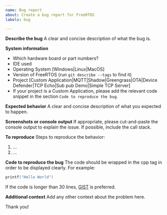 ```yaml
---
name: Bug report
about: Create a bug report for FreeRTOS
labels: bug

---
```


**Describe the bug**
A clear and concise description of what the bug is.

**System information**
- Which hardware board or part numbers?
- IDE used
- Operating System [Windows|Linux|MacOS]
- Version of FreeRTOS (run ``git describe --tags`` to find it)
- Project [Custom Application|MQTT|Shadow|Greengrass|OTA|Device Defender|TCP Echo|Sub pub Demo|Simple TCP Server]
- If your project is a Custom Application, please add the relevant code snippet in the section `Code to reproduce the bug`.

**Expected behavior**
A clear and concise description of what you expected to happen.

**Screenshots or console output**
If appropriate, please cut-and-paste the console output to explain the issue. If possible, include the call stack.

**To reproduce**
Steps to reproduce the behavior:

1. ...
2. ...

**Code to reproduce the bug**
The code should be wrapped in the cpp tag in order to be displayed clearly. For example:

```cpp
printf("Hello World")
```

If the code is longer than 30 lines, [GIST](https://gist.github.com) is preferred.

**Additional context**
Add any other context about the problem here.

Thank you!
